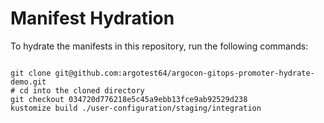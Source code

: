 
# Manifest Hydration

To hydrate the manifests in this repository, run the following commands:

```shell

git clone git@github.com:argotest64/argocon-gitops-promoter-hydrate-demo.git
# cd into the cloned directory
git checkout 034720d776218e5c45a9ebb13fce9ab92529d238
kustomize build ./user-configuration/staging/integration
```